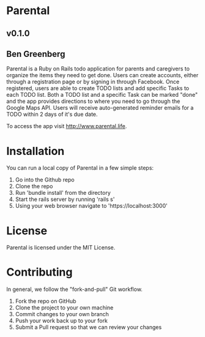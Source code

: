 # Parental
## v0.1.0
## Ben Greenberg

Parental is a Ruby on Rails todo application for parents and caregivers to organize the items they need to get done. Users can create accounts, either through a registration page or by signing in through Facebook. Once registered, users are able to create TODO lists and add specific Tasks to each TODO list. Both a TODO list and a specific Task can be marked "done" and the app provides directions to where you need to go through the Google Maps API. Users will receive auto-generated reminder emails for a TODO within 2 days of it's due date.

To access the app visit http://www.parental.life.

# Installation

You can run a local copy of Parental in a few simple steps:

1. Go into the Github repo
2. Clone the repo
3. Run 'bundle install' from the directory
4. Start the rails server by running 'rails s'
5. Using your web browser navigate to 'https://localhost:3000'


# License

Parental is licensed under the MIT License.

# Contributing

In general, we follow the "fork-and-pull" Git workflow.

1. Fork the repo on GitHub
2. Clone the project to your own machine
3. Commit changes to your own branch
4. Push your work back up to your fork
5. Submit a Pull request so that we can review your changes

